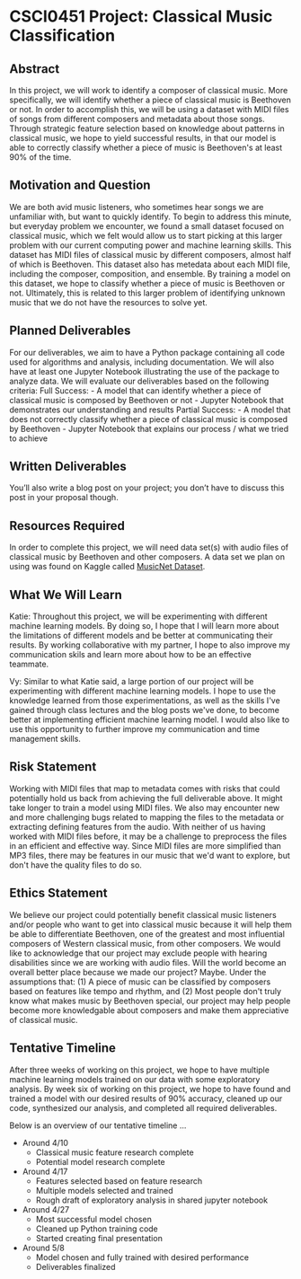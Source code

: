 # CSCI0451 Project: Classical Music Classification 

## Abstract
In this project, we will work to identify a composer of classical music. More specifically, we will identify whether a piece of classical music is Beethoven or not. In order to accomplish this, we will be using a dataset with MIDI files of songs from different composers and metadata about those songs. Through strategic feature selection based on knowledge about patterns in classical music, we hope to yield successful results, in that our model is able to correctly classify whether a piece of music is Beethoven's at least 90% of the time. 

## Motivation and Question
We are both avid music listeners, who sometimes hear songs we are unfamiliar with, but want to quickly identify. To begin to address this minute, but everyday problem we encounter, we found a small dataset focused on classical music, which we felt would allow us to start picking at this larger problem with our current computing power and machine learning skills. This dataset has MIDI files of classical music by different composers, almost half of which is Beethoven. This dataset also has metedata about each MIDI file, including the composer, composition, and ensemble. By training a model on this dataset, we hope to classify whether a piece of music is Beethoven or not. Ultimately, this is related to this larger problem of identifying unknown music that we do not have the resources to solve yet. 

## Planned Deliverables
For our deliverables, we aim to have a Python package containing all code used for algorithms and analysis, including documentation. We will also have at least one Jupyter Notebook illustrating the use of the package to analyze data. We will evaluate our deliverables based on the following criteria:
    Full Success: 
        - A model that can identify whether a piece of classical music is composed by Beethoven or not
        - Jupyter Notebook that demonstrates our understanding and results
    Partial Success:
        - A model that does not correctly classify whether a piece of classical music is composed by Beethoven
        - Jupyter Notebook that explains our process / what we tried to achieve

## Written Deliverables
You’ll also write a blog post on your project; you don’t have to discuss this post in your proposal though.

## Resources Required
In order to complete this project, we will need data set(s) with audio files of classical music by Beethoven and other composers. A data set we plan on using was found on Kaggle called [MusicNet Dataset](https://www.kaggle.com/datasets/imsparsh/musicnet-dataset).

## What We Will Learn
Katie: Throughout this project, we will be experimenting with different machine learning models. By doing so, I hope that I will learn more about the limitations of different models and be better at communicating their results. By working collaborative with my partner, I hope to also improve my communication skils and learn more about how to be an effective teammate. 

Vy: Similar to what Katie said, a large portion of our project will be experimenting with different machine learning models. I hope to use the knowledge learned from those experimentations, as well as the skills I've gained through class lectures and the blog posts we've done, to become better at implementing efficient machine learning model. I would also like to use this opportunity to further improve my communication and time management skills.

## Risk Statement
Working with MIDI files that map to metadata comes with risks that could potentially hold us back from achieving the full deliverable above. It might take longer to train a model using MIDI files. We also may encounter new and more challenging bugs related to mapping the files to the metadata or extracting defining features from the audio. With neither of us having worked with MIDI files before, it may be a challenge to preprocess the files in an efficient and effective way. Since MIDI files are more simplified than MP3 files, there may be features in our music that we'd want to explore, but don't have the quality files to do so. 

## Ethics Statement
We believe our project could potentially benefit classical music listeners and/or people who want to get into classical music because it will help them be able to differentiate Beethoven, one of the greatest and most influential composers of Western classical music, from other composers. We would like to acknowledge that our project may exclude people with hearing disabilities since we are working with audio files. Will the world become an overall better place because we made our project? Maybe. Under the assumptions that:
    (1) A piece of music can be classified by composers based on features like tempo and rhythm, and 
    (2) Most people don't truly know what makes music by Beethoven special,
our project may help people become more knowledgable about composers and make them appreciative of classical music.

## Tentative Timeline
After three weeks of working on this project, we hope to have multiple machine learning models trained on our data with some exploratory analysis. By week six of working on this project, we hope to have found and trained a model with our desired results of 90% accuracy, cleaned up our code, synthesized our analysis, and completed all required deliverables. 

Below is an overview of our tentative timeline ... 
- Around 4/10 
  - Classical music feature research complete
  - Potential model research complete 
- Around 4/17 
  - Features selected based on feature research 
  - Multiple models selected and trained 
  - Rough draft of exploratory analysis in shared jupyter notebook
- Around 4/27 
  - Most successful model chosen 
  - Cleaned up Python training code 
  - Started creating final presentation 
- Around 5/8 
  - Model chosen and fully trained with desired performance 
  - Deliverables finalized 